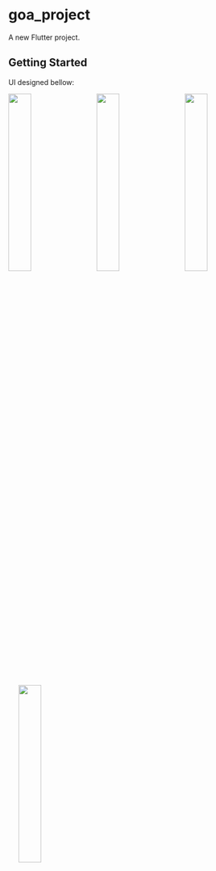 # goa_project

A new Flutter project.

## Getting Started

UI designed bellow: 

<img src="https://github.com/Sudesh101999/kheelo_app_flutter/assets/85933639/668f67e7-3920-45b7-b7f4-584cfc0f7c86" width=30% height=30%>
&nbsp;&nbsp;&nbsp;&nbsp;

<img src="https://github.com/Sudesh101999/kheelo_app_flutter/assets/85933639/5367085f-3169-4512-bdda-99884f5af06c" width=30% height=30%>
&nbsp;&nbsp;&nbsp;&nbsp;

<img src="https://github.com/Sudesh101999/kheelo_app_flutter/assets/85933639/62098251-a7b6-4927-aa0b-84cfddfac60d" width=30% height=30%>
&nbsp;&nbsp;&nbsp;&nbsp;

<img src="https://github.com/Sudesh101999/kheelo_app_flutter/assets/85933639/c25b61d6-6898-4cc8-849b-0c763c41e7a1" width=30% height=30%>

